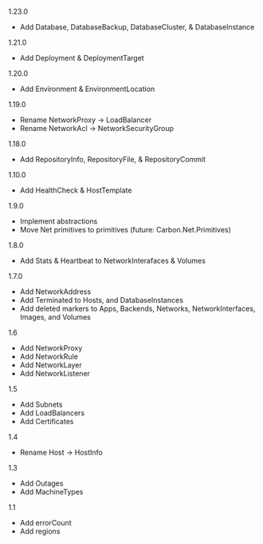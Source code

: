 ﻿1.23.0
- Add Database, DatabaseBackup, DatabaseCluster, & DatabaseInstance

1.21.0
- Add Deployment & DeploymentTarget

1.20.0
- Add Environment & EnvironmentLocation

1.19.0
- Rename NetworkProxy -> LoadBalancer
- Rename NetworkAcl -> NetworkSecurityGroup

1.18.0
- Add RepositoryInfo, RepositoryFile, & RepositoryCommit

1.10.0
- Add HealthCheck & HostTemplate

1.9.0
- Implement abstractions
- Move Net primitives to primitives (future: Carbon.Net.Primitives)

1.8.0
- Add Stats & Heartbeat to NetworkInterafaces & Volumes

1.7.0
- Add NetworkAddress
- Add Terminated to Hosts, and DatabaseInstances
- Add deleted markers to Apps, Backends, Networks, NetworkInterfaces, Images, and Volumes

1.6
- Add NetworkProxy
- Add NetworkRule
- Add NetworkLayer
- Add NetworkListener

1.5
- Add Subnets
- Add LoadBalancers
- Add Certificates

1.4
- Rename Host -> HostInfo

1.3
- Add Outages
- Add MachineTypes

1.1
- Add errorCount
- Add regions
